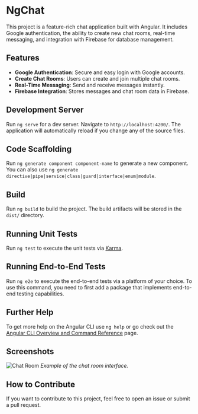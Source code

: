 # NgChat

This project is a feature-rich chat application built with Angular. It includes Google authentication, the ability to create new chat rooms, real-time messaging, and integration with Firebase for database management.

## Features

- **Google Authentication**: Secure and easy login with Google accounts.
- **Create Chat Rooms**: Users can create and join multiple chat rooms.
- **Real-Time Messaging**: Send and receive messages instantly.
- **Firebase Integration**: Stores messages and chat room data in Firebase.

## Development Server

Run `ng serve` for a dev server. Navigate to `http://localhost:4200/`. The application will automatically reload if you change any of the source files.

## Code Scaffolding

Run `ng generate component component-name` to generate a new component. You can also use `ng generate directive|pipe|service|class|guard|interface|enum|module`.

## Build

Run `ng build` to build the project. The build artifacts will be stored in the `dist/` directory.

## Running Unit Tests

Run `ng test` to execute the unit tests via [Karma](https://karma-runner.github.io).

## Running End-to-End Tests

Run `ng e2e` to execute the end-to-end tests via a platform of your choice. To use this command, you need to first add a package that implements end-to-end testing capabilities.

## Further Help

To get more help on the Angular CLI use `ng help` or go check out the [Angular CLI Overview and Command Reference](https://angular.io/cli) page.

## Screenshots

![Chat Room](./path-to-your-image.png)
*Example of the chat room interface.*

## How to Contribute

If you want to contribute to this project, feel free to open an issue or submit a pull request.
